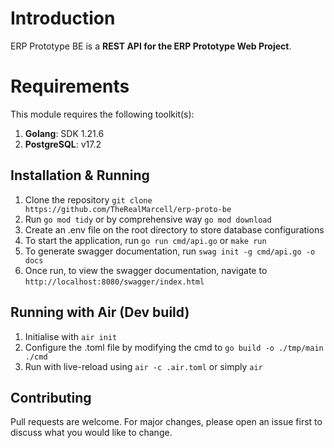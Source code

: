 # Introduction

ERP Prototype BE is a **REST API for the ERP Prototype Web Project**.

# Requirements

This module requires the following toolkit(s):

1. **Golang**: SDK 1.21.6
2. **PostgreSQL**: v17.2

## Installation & Running

1. Clone the repository ```git clone https://github.com/TheRealMarcell/erp-proto-be```
2. Run `go mod tidy` or by comprehensive way ```go mod download```
3. Create an .env file on the root directory to store database configurations
4. To start the application, run ```go run cmd/api.go``` or ```make run```
5. To generate swagger documentation, run ```swag init -g cmd/api.go -o docs```
6. Once run, to view the swagger documentation, navigate to ```http://localhost:8080/swagger/index.html```

## Running with Air (Dev build)
1. Initialise with ```air init```
2. Configure the .toml file by modifying the cmd to ```go build -o ./tmp/main ./cmd```
3. Run with live-reload using ```air -c .air.toml``` or simply ```air```

## Contributing
Pull requests are welcome. For major changes, please open an issue first to discuss what you would like to change.